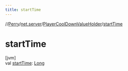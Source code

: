 ```yaml
---
title: startTime
---
```

//[Perry](../../../index.html)/[net.server](../index.html)/[PlayerCoolDownValueHolder](index.html)/[startTime](start-time.html)



# startTime



[jvm]\
val [startTime](start-time.html): [Long](https://kotlinlang.org/api/latest/jvm/stdlib/kotlin/-long/index.html)





